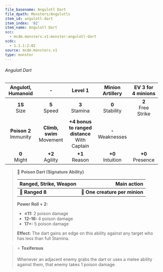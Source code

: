 ```yaml
---
file_basename: Angulotl Dart
file_dpath: Monsters/Angulotls
item_id: angulotl-dart
item_index: '02'
item_name: Angulotl Dart
scc:
  - mcdm.monsters.v1:monster:angulotl-dart
scdc:
  - 1.1.1:2:02
source: mcdm.monsters.v1
type: monster
---
```


###### Angulotl Dart

|     Angulotl, Humanoid     |               -               |                      Level 1                      |   Minion Artillery    |   EV 3 for 4 minions   |
| :------------------------: | :---------------------------: | :-----------------------------------------------: | :-------------------: | :--------------------: |
|      **1S**<br/> Size      |       **5**<br/> Speed        |                **3**<br/> Stamina                 | **0**<br/> Stability  | **2**<br/> Free Strike |
| **Poison 2**<br/> Immunity | **Climb, swim**<br/> Movement | **+4 bonus to ranged distance**<br/> With Captain | **-**<br/> Weaknesses |                        |
|      **0**<br/> Might      |      **+2**<br/> Agility      |                **+1**<br/> Reason                 | **+0**<br/> Intuition |  **+0**<br/> Presence  |

<!-- -->
> 🏹 **Poison Dart (Signature Ability)**
>
> | **Ranged, Strike, Weapon** |                **Main action** |
> | -------------------------- | -----------------------------: |
> | **📏 Ranged 8**            | **🎯 One creature per minion** |
>
> **Power Roll + 2:**
>
> - **≤11:** 2 poison damage
> - **12–16:** 4 poison damage
> - **17+:** 5 poison damage
>
> **Effect:** The dart gains an edge on this ability against any target who has less than full Stamina.

<!-- -->
> ⭐️ **Toxiferous**
>
> Whenever an adjacent enemy grabs the dart or uses a melee ability against them, that enemy takes 1 poison damage.
